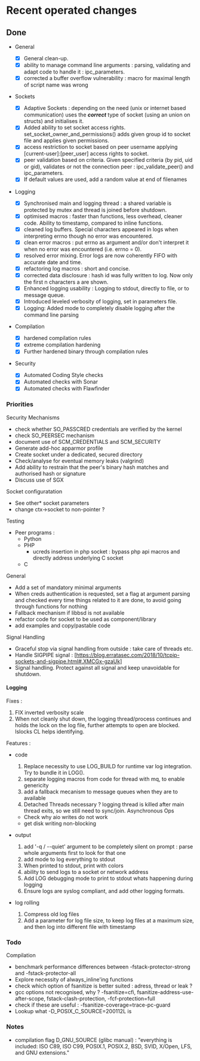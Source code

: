 # Recent operated changes

## Done

- General

  - [x] General clean-up.
  - [x] ability to manage command line arguments : parsing, validating and adapt code to handle it : ipc_parameters.
  - [x] corrected a buffer overflow vulnerability : macro for maximal length of script name was wrong

- Sockets

  - [x] Adaptive Sockets : depending on the need (unix or internet based communication) uses the **_correct_** type of socket (using an union on structs) and initialises it.
  - [x] Added ability to set socket access rights. set_socket_owner_and_permissions() adds given group id to socket file and applies given permissions.
  - [x] access restriction to socket based on peer username applying [current-user]:[peer_user] access rights to socket.
  - [x] peer validation based on criteria. Given specified criteria (by pid, uid or gid), validates or not the connection peer : ipc_validate_peer() and ipc_parameters.
  - [x] If default values are used, add a random value at end of filenames

- Logging

  - [x] Synchronised main and logging thread : a shared variable is protected by mutex and thread is joined before shutdown.
  - [x] optimised macros : faster than functions, less overhead, cleaner code. Ability to timestamp, compared to inline functions.
  - [x] cleaned log buffers. Special characters appeared in logs when interpreting errno though no error was encountered.
  - [x] clean error macros : put errno as argument and/or don't interpret it when no error was encountered (i.e. errno = 0).
  - [x] resolved error mixing. Error logs are now coherently FIFO with accurate date and time.
  - [x] refactoring log macros : short and concise.
  - [x] corrected data disclosure : hash id was fully written to log. Now only the first n characters a are shown.
  - [x] Enhanced logging usability : Logging to stdout, directly to file, or to message queue.
  - [x] Introduced leveled verbosity of logging, set in parameters file.
  - [x] Logging: Added mode to completely disable logging after the command line parsing

- Compilation

  - [x] hardened compilation rules
  - [x] extreme compilation hardening
  - [x] Further hardened binary through compilation rules

- Security

  - [x] Automated Coding Style checks
  - [x] Automated checks with Sonar
  - [x] Automated checks with Flawfinder

### Priorities

Security Mechanisms

- check whether SO_PASSCRED credentials are verified by the kernel
- check SO_PEERSEC mechanism
- document use of SCM_CREDENTIALS and SCM_SECURITY
- Generate add-hoc apparmor profile
- Create socket under a dedicated, secured directory
- Check/analyse for eventual memory leaks (valgrind)
- Add ability to restrain that the peer's binary hash matches and authorised hash or signature
- Discuss use of SGX


Socket configuratation

- See other* socket parameters
- change ctx->socket to non-pointer ?

Testing

- Peer programs :
  - Python
  - PHP
    - ucreds insertion in php socket : bypass php api macros and directly address underlying C socket
  - C

General

- Add a set of mandatory minimal arguments
- When creds authentication is requested, set a flag at argument parsing and checked every time things related to it are done, to avoid going through functions for nothing
- Fallback mechanism if libbsd is not available
- refactor code for socket to be used as component/library
- add examples and copy/pastable code

Signal Handling
- Graceful stop via signal handling from outside : take care of threads etc.
- Handle SIGPIPE signal : [https://blog.erratasec.com/2018/10/tcpip-sockets-and-sigpipe.html#.XMCGx-gzaUk]
- Signal handling. Protect against all signal and keep unavoidable for shutdown.

#### Logging

Fixes :

1) FIX inverted verbosity scale
1) When not cleanly shut down, the logging thread/process continues and holds the lock on the log file, further attempts to open are blocked. lslocks CL helps identifying.

Features :

  - code
    1) Replace necessity to use LOG_BUILD for runtime var log integration. Try to bundle it in LOG().
    1) separate logging macros from code for thread with mq, to enable genericity
    1) add a fallback mecanism to message queues when they are to available
    1) Detached Threads necessary ? logging thread is killed after main thread exits, so we still need to sync/join.
    Asynchronous Ops
    - Check why aio writes do not work
    - get disk writing non-blocking

  - output
    1) add '-q / --quiet' argument to be completely silent on prompt : parse whole arguments first to look for that one
    1) add mode to log everything to stdout
    1) When printed to stdout, print with colors
    1) ability to send logs to a socket or network address
    1) Add LOG debugging mode to print to stdout whats happening during logging
    1) Ensure logs are syslog compliant, and add other logging formats.
  
  - log rolling
    1) Compress old log files
    1) Add a parameter for log file size, to keep log files at a maximum size, and then log into different file with timestamp

### Todo

Compilation

- benchmark performance differences between -fstack-protector-strong and -fstack-protector-all
- Explore necessity of always_inline'ing functions
- check which option of fsanitize is better suited : adress, thread or leak ?
- gcc options not recognised, why ? -fsanitize=cfi, fsanitize-address-use-after-scope, fstack-clash-protection,   -fcf-protection=full
- check if these are useful : -fsanitize-coverage=trace-pc-guard
- Lookup what -D_POSIX_C_SOURCE=200112L is

### Notes

- compilation flag D_GNU_SOURCE (glibc manual) : "everything is included: ISO C89, ISO C99, POSIX.1, POSIX.2, BSD, SVID, X/Open, LFS, and GNU extensions."